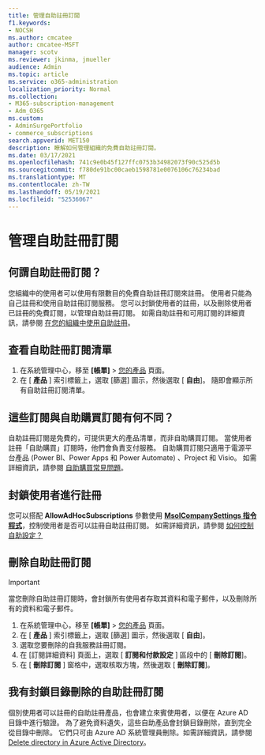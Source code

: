 ```yaml
---
title: 管理自助註冊訂閱
f1.keywords:
- NOCSH
ms.author: cmcatee
author: cmcatee-MSFT
manager: scotv
ms.reviewer: jkinma, jmueller
audience: Admin
ms.topic: article
ms.service: o365-administration
localization_priority: Normal
ms.collection:
- M365-subscription-management
- Adm_O365
ms.custom:
- AdminSurgePortfolio
- commerce_subscriptions
search.appverid: MET150
description: 瞭解如何管理組織的免費自助註冊訂閱。
ms.date: 03/17/2021
ms.openlocfilehash: 741c9e0b45f127ffc0753b34982073f90c525d5b
ms.sourcegitcommit: f780de91bc00caeb1598781e0076106c76234bad
ms.translationtype: MT
ms.contentlocale: zh-TW
ms.lasthandoff: 05/19/2021
ms.locfileid: "52536067"
---
```

# <a name="manage-self-service-sign-up-subscriptions"></a>管理自助註冊訂閱

## <a name="what-are-self-service-sign-up-subscriptions"></a>何謂自助註冊訂閱？

您組織中的使用者可以使用有限數目的免費自助註冊訂閱來註冊。 使用者只能為自己註冊和使用自助註冊訂閱服務。 您可以封鎖使用者的註冊，以及刪除使用者已註冊的免費訂閱，以管理自助註冊訂閱。 如需自助註冊和可用訂閱的詳細資訊，請參閱 [在您的組織中使用自助註冊](../../admin/misc/self-service-sign-up.md)。

## <a name="view-a-list-of-self-service-sign-up-subscriptions"></a>查看自助註冊訂閱清單

1. 在系統管理中心，移至 **[帳單]** > <a href="https://go.microsoft.com/fwlink/p/?linkid=842054" target="_blank">您的產品</a> 頁面。
2. 在 [ **產品** ] 索引標籤上，選取 [篩選] 圖示，然後選取 [ **自由**]。 隨即會顯示所有自助註冊訂閱清單。

## <a name="how-are-these-subscriptions-different-from-self-service-purchase-subscriptions"></a>這些訂閱與自助購買訂閱有何不同？

自助註冊訂閱是免費的，可提供更大的產品清單，而非自助購買訂閱。 當使用者註冊「自助購買」訂閱時，他們會負責支付服務。 自助購買訂閱只適用于電源平台產品 (Power BI、Power Apps 和 Power Automate) 、Project 和 Visio。 如需詳細資訊，請參閱 [自助購買常見問題](self-service-purchase-faq.yml)。

## <a name="block-users-from-signing-up"></a>封鎖使用者進行註冊

您可以搭配 **AllowAdHocSubscriptions** 參數使用 [**MsolCompanySettings 指令程式**](/powershell/module/msonline/set-msolcompanysettings?preserve-view=true&view=azureadps-1.0)，控制使用者是否可以註冊自助註冊訂閱。 如需詳細資訊，請參閱 [如何控制自助設定？](/azure/active-directory/users-groups-roles/directory-self-service-signup#how-do-i-control-self-service-settings)

## <a name="delete-a-self-service-sign-up-subscription"></a>刪除自助註冊訂閱

> [!IMPORTANT]
> 當您刪除自助註冊訂閱時，會封鎖所有使用者存取其資料和電子郵件，以及刪除所有的資料和電子郵件。

1. 在系統管理中心，移至 **[帳單]** > <a href="https://go.microsoft.com/fwlink/p/?linkid=842054" target="_blank">您的產品</a> 頁面。
2. 在 [ **產品** ] 索引標籤上，選取 [篩選] 圖示，然後選取 [ **自由**]。
3. 選取您要刪除的自我服務註冊訂閱。 
4. 在 [訂閱詳細資料] 頁面上，選取 [ **訂閱和付款設定** ] 區段中的 [ **刪除訂閱**]。
5. 在 [ **刪除訂閱** ] 窗格中，選取核取方塊，然後選取 [ **刪除訂閱**]。

## <a name="i-have-a-self-service-sign-up-subscription-that-blocks-directory-deletion"></a>我有封鎖目錄刪除的自助註冊訂閱

個別使用者可以註冊的自助註冊產品，也會建立來賓使用者，以便在 Azure AD 目錄中進行驗證。 為了避免資料遺失，這些自助產品會封鎖目錄刪除，直到完全從目錄中刪除。 它們只可由 Azure AD 系統管理員刪除。如需詳細資訊，請參閱[Delete directory in Azure Active Directory](/azure/active-directory/users-groups-roles/directory-delete-howto)。
